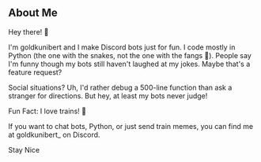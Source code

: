 ## About Me

Hey there! 👋

I'm goldkunibert and I make Discord bots just for fun. I code mostly in Python (the one with the snakes, not the one with the fangs 🐍). People say I'm funny though my bots still haven't laughed at my jokes. Maybe that's a feature request?

Social situations? Uh, I'd rather debug a 500-line function than ask a stranger for directions. But hey, at least my bots never judge!

Fun Fact: I love trains! 🚂

If you want to chat bots, Python, or just send train memes, you can find me at goldkunibert_ on Discord.

Stay Nice
